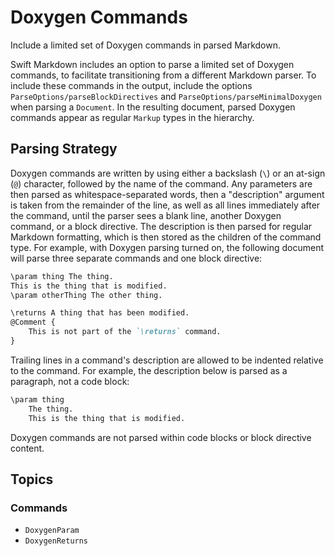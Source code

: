 # Doxygen Commands

Include a limited set of Doxygen commands in parsed Markdown.

Swift Markdown includes an option to parse a limited set of Doxygen commands, to facilitate
transitioning from a different Markdown parser. To include these commands in the output, include
the options ``ParseOptions/parseBlockDirectives`` and ``ParseOptions/parseMinimalDoxygen`` when
parsing a ``Document``. In the resulting document, parsed Doxygen commands appear as regular
``Markup`` types in the hierarchy.

## Parsing Strategy

Doxygen commands are written by using either a backslash (`\`) or an at-sign (`@`) character,
followed by the name of the command. Any parameters are then parsed as whitespace-separated words,
then a "description" argument is taken from the remainder of the line, as well as all lines
immediately after the command, until the parser sees a blank line, another Doxygen command, or a
block directive. The description is then parsed for regular Markdown formatting, which is then
stored as the children of the command type. For example, with Doxygen parsing turned on, the
following document will parse three separate commands and one block directive:

```markdown
\param thing The thing.
This is the thing that is modified.
\param otherThing The other thing.

\returns A thing that has been modified.
@Comment {
    This is not part of the `\returns` command.
}
```

Trailing lines in a command's description are allowed to be indented relative to the command. For
example, the description below is parsed as a paragraph, not a code block:

```markdown
\param thing
    The thing.
    This is the thing that is modified.
```

Doxygen commands are not parsed within code blocks or block directive content.

## Topics

### Commands

- ``DoxygenParam``
- ``DoxygenReturns``

<!-- Copyright (c) 2023 Apple Inc and the Swift Project authors. All Rights Reserved. -->
